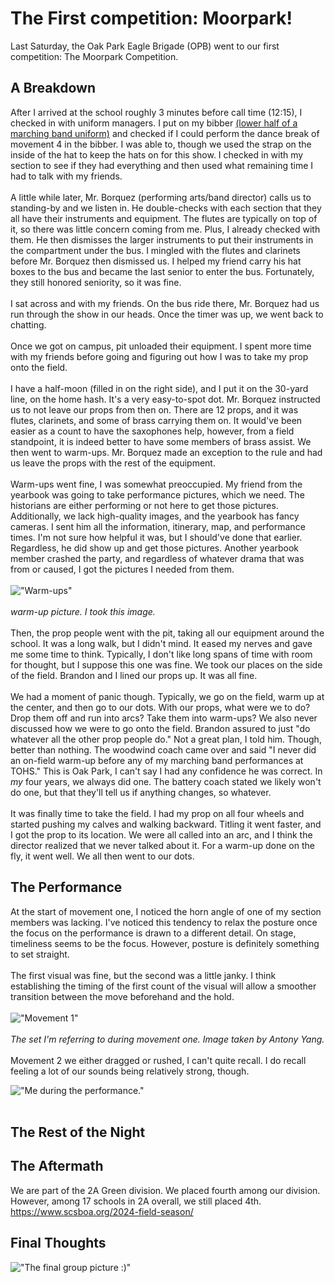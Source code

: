 # The First competition: Moorpark!
Last Saturday, the Oak Park Eagle Brigade (OPB) went to our first competition: The Moorpark Competition. 

## A Breakdown
After I arrived at the school roughly 3 minutes before call time (12:15), I checked in with uniform managers. I put on my bibber [(lower half of a marching band uniform)](https://stanbury.com/products/ultra-bibbers-28-inseam-shorter-length) and checked if I could perform the dance break of movement 4 in the bibber. I was able to, though we used the strap on the inside of the hat to keep the hats on for this show. I checked in with my section to see if they had everything and then used what remaining time I had to talk with my friends. <br><br>
A little while later, Mr. Borquez (performing arts/band director) calls us to standing-by and we listen in. He double-checks with each section that they all have their instruments and equipment. The flutes are typically on top of it, so there was little concern coming from me. Plus, I already checked with them. He then dismisses the larger instruments to put their instruments in the compartment under the bus. I mingled with the flutes and clarinets before Mr. Borquez then dismissed us. I helped my friend carry his hat boxes to the bus and became the last senior to enter the bus. Fortunately, they still honored seniority, so it was fine. <br><br>
I sat across and with my friends. On the bus ride there, Mr. Borquez had us run through the show in our heads. Once the timer was up, we went back to chatting. <br><br>
Once we got on campus, pit unloaded their equipment. I spent more time with my friends before going and figuring out how I was to take my prop onto the field. <br><br>
I have a half-moon (filled in on the right side), and I put it on the 30-yard line, on the home hash. It's a very easy-to-spot dot. Mr. Borquez instructed us to not leave our props from then on. There are 12 props, and it was flutes, clarinets, and some of brass carrying them on. It would've been easier as a count to have the saxophones help, however, from a field standpoint, it is indeed better to have some members of brass assist. We then went to warm-ups. Mr. Borquez made an exception to the rule and had us leave the props with the rest of the equipment. <br><br>
Warm-ups went fine, I was somewhat preoccupied. My friend from the yearbook was going to take performance pictures, which we need. The historians are either performing or not here to get those pictures. Additionally, we lack high-quality images, and the yearbook has fancy cameras. I sent him all the information, itinerary, map, and performance times. I'm not sure how helpful it was, but I should've done that earlier. Regardless, he did show up and get those pictures. Another yearbook member crashed the party, and regardless of whatever drama that was from or caused, I got the pictures I needed from them. <br><br>
!["Warm-ups"](https://photos.smugmug.com/Moorpark-Competition-10202024/i-KPfkGgh/0/M8PTpMTD7z3jzhKjSzKxkMvJxtS83Vsqg7HvZdr2R/L/IMG_4753-L.jpg)<br><br>
*warm-up picture. I took this image.*<br><br>
Then, the prop people went with the pit, taking all our equipment around the school. It was a long walk, but I didn't mind. It eased my nerves and gave me some time to think. Typically, I don't like long spans of time with room for thought, but I suppose this one was fine. We took our places on the side of the field. Brandon and I lined our props up. It was all fine. <br><br>
We had a moment of panic though. Typically, we go on the field, warm up at the center, and then go to our dots. With our props, what were we to do? Drop them off and run into arcs? Take them into warm-ups? We also never discussed how we were to go onto the field. Brandon assured to just "do whatever all the other prop people do." Not a great plan, I told him. Though, better than nothing. The woodwind coach came over and said "I never did an on-field warm-up before any of my marching band performances at TOHS." This is Oak Park, I can't say I had any confidence he was correct. In *my* four years, we always did one. The battery coach stated we likely won't do one, but that they'll tell us if anything changes, so whatever. <br><br>
It was finally time to take the field. I had my prop on all four wheels and started pushing my calves and walking backward. Titling it went faster, and I got the prop to its location. We were all called into an arc, and I think the director realized that we never talked about it. For a warm-up done on the fly, it went well. We all then went to our dots. 

## The Performance
At the start of movement one, I noticed the horn angle of one of my section members was lacking. I've noticed this tendency to relax the posture once the focus on the performance is drawn to a different detail. On stage, timeliness seems to be the focus. However, posture is definitely something to set straight. <br><br>
The first visual was fine, but the second was a little janky. I think establishing the timing of the first count of the visual will allow a smoother transition between the move beforehand and the hold.  <br><br>
!["Movement 1"](https://photos.smugmug.com/Moorpark-Competition-10202024/i-qdt2DpP/0/KZrX3vxKgPc4qzwcsRF6mbNWb2zs2x9xfVtxQZp72/L/IMG_5053-L.jpg)<br><br>
*The set I'm referring to during movement one. Image taken by Antony Yang.*<br><br>
Movement 2 we either dragged or rushed, I can't quite recall. I do recall feeling a lot of our sounds being relatively strong, though. 


!["Me during the performance."](https://photos.smugmug.com/Moorpark-Competition-10202024/i-vRT7rvd/0/L6zrSpwDJsLQLHsXx6kdgNVkWDbmMcRJMLQ3Ck8Xw/L/_NZ84710-L.jpg)<br><br>
## The Rest of the Night


## The Aftermath
We are part of the 2A Green division. We placed fourth among our division. However, among 17 schools in 2A overall, we still placed 4th. 
https://www.scsboa.org/2024-field-season/

## Final Thoughts

!["The final group picture :)"](https://photos.smugmug.com/Moorpark-Competition-10202024/i-NVLczmz/0/LJ5Gx72KxQHpMccNHz6mRXMv9R93q2BQxVF6vjJBW/XL/IMG_8760-XL.jpg)
